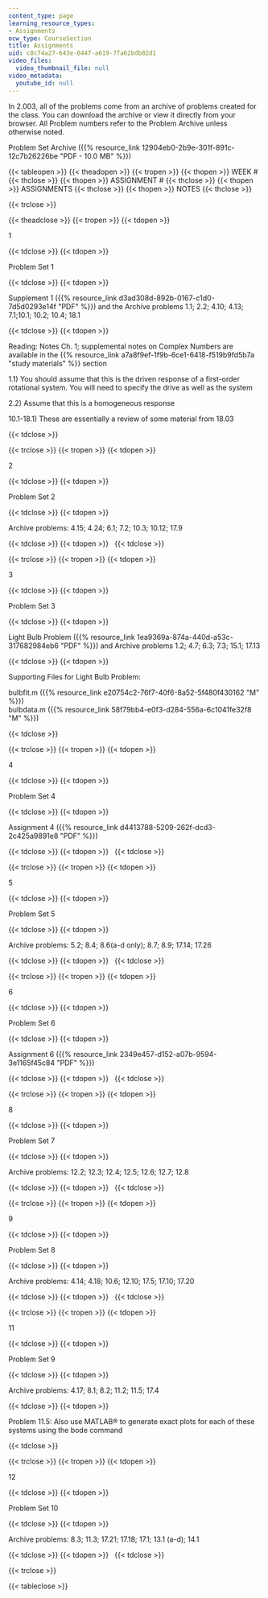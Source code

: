 ```yaml
---
content_type: page
learning_resource_types:
- Assignments
ocw_type: CourseSection
title: Assignments
uid: c0c74a27-643e-0447-a619-7fa62bdb82d1
video_files:
  video_thumbnail_file: null
video_metadata:
  youtube_id: null
---
```


In 2.003, all of the problems come from an archive of problems created for the class. You can download the archive or view it directly from your browser. All Problem numbers refer to the Problem Archive unless otherwise noted.

Problem Set Archive ({{% resource_link 12904eb0-2b9e-301f-891c-12c7b26226be "PDF - 10.0 MB" %}})

{{< tableopen >}}
{{< theadopen >}}
{{< tropen >}}
{{< thopen >}}
WEEK #
{{< thclose >}}
{{< thopen >}}
ASSIGNMENT #
{{< thclose >}}
{{< thopen >}}
ASSIGNMENTS
{{< thclose >}}
{{< thopen >}}
NOTES
{{< thclose >}}

{{< trclose >}}

{{< theadclose >}}
{{< tropen >}}
{{< tdopen >}}


1


{{< tdclose >}}
{{< tdopen >}}


Problem Set 1


{{< tdclose >}}
{{< tdopen >}}


Supplement 1 ({{% resource_link d3ad308d-892b-0167-c1d0-7d5d0293e14f "PDF" %}}) and the Archive problems 1.1; 2.2; 4.10; 4.13; 7.1;10.1; 10.2; 10.4; 18.1


{{< tdclose >}}
{{< tdopen >}}


Reading: Notes Ch. 1; supplemental notes on Complex Numbers are available in the {{% resource_link a7a8f9ef-1f9b-6ce1-6418-f519b9fd5b7a "study materials" %}} section

1.1) You should assume that this is the driven response of a first-order rotational system. You will need to specify the drive as well as the system

2.2) Assume that this is a homogeneous response

10.1-18.1) These are essentially a review of some material from 18.03


{{< tdclose >}}

{{< trclose >}}
{{< tropen >}}
{{< tdopen >}}


2


{{< tdclose >}}
{{< tdopen >}}


Problem Set 2


{{< tdclose >}}
{{< tdopen >}}


Archive problems: 4.15; 4.24; 6.1; 7.2; 10.3; 10.12; 17.9


{{< tdclose >}}
{{< tdopen >}}
 
{{< tdclose >}}

{{< trclose >}}
{{< tropen >}}
{{< tdopen >}}


3


{{< tdclose >}}
{{< tdopen >}}


Problem Set 3


{{< tdclose >}}
{{< tdopen >}}


Light Bulb Problem ({{% resource_link 1ea9369a-874a-440d-a53c-317682984eb6 "PDF" %}}) and Archive problems 1.2; 4.7; 6.3; 7.3; 15.1; 17.13


{{< tdclose >}}
{{< tdopen >}}


Supporting Files for Light Bulb Problem:

bulbfit.m ({{% resource_link e20754c2-76f7-40f6-8a52-5f480f430162 "M" %}})  
bulbdata.m ({{% resource_link 58f79bb4-e0f3-d284-556a-6c1041fe32f8 "M" %}})


{{< tdclose >}}

{{< trclose >}}
{{< tropen >}}
{{< tdopen >}}


4


{{< tdclose >}}
{{< tdopen >}}


Problem Set 4


{{< tdclose >}}
{{< tdopen >}}


Assignment 4 ({{% resource_link d4413788-5209-262f-dcd3-2c425a9891e8 "PDF" %}})


{{< tdclose >}}
{{< tdopen >}}
 
{{< tdclose >}}

{{< trclose >}}
{{< tropen >}}
{{< tdopen >}}


5


{{< tdclose >}}
{{< tdopen >}}


Problem Set 5


{{< tdclose >}}
{{< tdopen >}}


Archive problems: 5.2; 8.4; 8.6(a-d only); 8.7; 8.9; 17.14; 17.26


{{< tdclose >}}
{{< tdopen >}}
 
{{< tdclose >}}

{{< trclose >}}
{{< tropen >}}
{{< tdopen >}}


6


{{< tdclose >}}
{{< tdopen >}}


Problem Set 6


{{< tdclose >}}
{{< tdopen >}}


Assignment 6 ({{% resource_link 2349e457-d152-a07b-9594-3e1165f45c84 "PDF" %}})


{{< tdclose >}}
{{< tdopen >}}
 
{{< tdclose >}}

{{< trclose >}}
{{< tropen >}}
{{< tdopen >}}


8


{{< tdclose >}}
{{< tdopen >}}


Problem Set 7


{{< tdclose >}}
{{< tdopen >}}


Archive problems: 12.2; 12.3; 12.4; 12.5; 12.6; 12.7; 12.8


{{< tdclose >}}
{{< tdopen >}}
 
{{< tdclose >}}

{{< trclose >}}
{{< tropen >}}
{{< tdopen >}}


9


{{< tdclose >}}
{{< tdopen >}}


Problem Set 8


{{< tdclose >}}
{{< tdopen >}}


Archive problems: 4.14; 4.18; 10.6; 12.10; 17.5; 17.10; 17.20


{{< tdclose >}}
{{< tdopen >}}
 
{{< tdclose >}}

{{< trclose >}}
{{< tropen >}}
{{< tdopen >}}


11


{{< tdclose >}}
{{< tdopen >}}


Problem Set 9


{{< tdclose >}}
{{< tdopen >}}


Archive problems: 4.17; 8.1; 8.2; 11.2; 11.5; 17.4


{{< tdclose >}}
{{< tdopen >}}


Problem 11.5: Also use MATLAB® to generate exact plots for each of these systems using the bode command


{{< tdclose >}}

{{< trclose >}}
{{< tropen >}}
{{< tdopen >}}


12


{{< tdclose >}}
{{< tdopen >}}


Problem Set 10


{{< tdclose >}}
{{< tdopen >}}


Archive problems: 8.3; 11.3; 17.21; 17.18; 17.1; 13.1 (a-d); 14.1


{{< tdclose >}}
{{< tdopen >}}
 
{{< tdclose >}}

{{< trclose >}}

{{< tableclose >}}